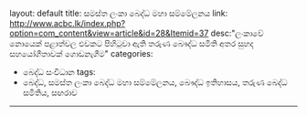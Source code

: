 layout: default
title: සමස්ත ලංකා බෙද්ධ මහා සම්මේලනය 
link: http://www.acbc.lk/index.php?option=com_content&view=article&id=28&Itemid=37
desc:"ලංකාවේ නොයෙක් පළාත්වල එවකට පිහිටුවා ඇති තරුණ බෞද්ධ සමිති අතර සුහද සහයෝගීතාවක් ගොඩනැගීම"
categories:
- බෙද්ධ සංවිධාන
tags:
- බෙද්ධ, සමස්ත ලංකා බෙද්ධ මහා සම්මේලනය, බෞද්ධ ඉතිහාසය, තරුණ බෙද්ධ සමිතිය, සඟරාව
---